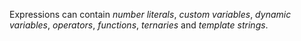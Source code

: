 Expressions can contain _number literals_, _custom variables_, _dynamic variables_, _operators_, _functions_, _ternaries_ and _template strings_.
